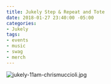 ```yaml
---
title: Jukely Step & Repeat and Tote
date: 2018-01-27 23:40:00 -05:00
categories:
- Jukely
tags:
- events
- music
- swag
- merch
---
```


![jukely-11am-chrismuccioli.jpg](/uploads/jukely-11am-chrismuccioli.jpg)